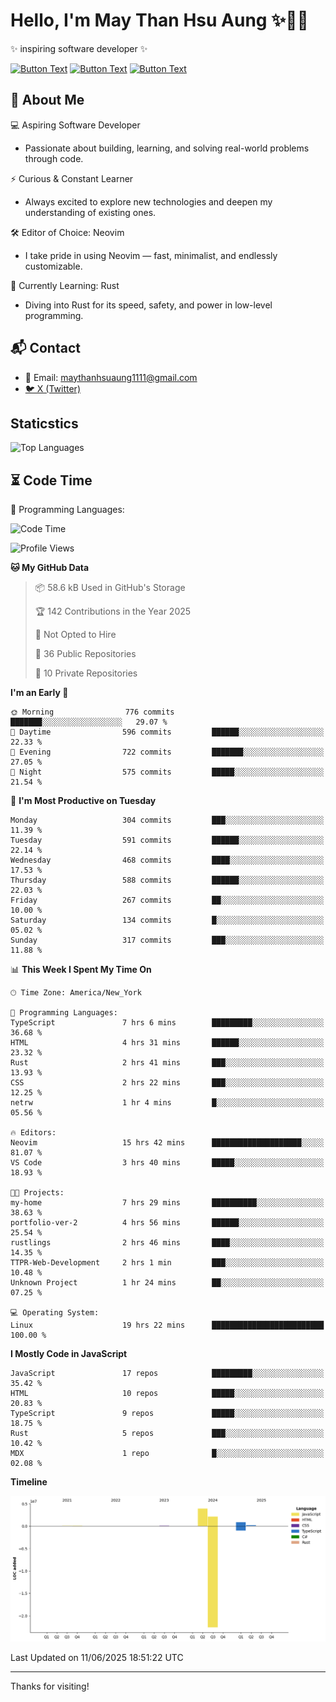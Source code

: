 # Hello, I'm May Than Hsu Aung ✨👱‍♀️
✨ inspiring software developer ✨

[![Button Text](https://img.shields.io/badge/Linked%20In-blue?style=for-the-badge)](https://www.linkedin.com/in/maythanhsu/)
[![Button Text](https://img.shields.io/badge/My%20Portfolio-pink?style=for-the-badge)](https://mayshecodes.vercel.app)
[![Button Text](https://img.shields.io/badge/Github-black?style=for-the-badge)](https://github.com/maythanhsuaung0-0)

## 👋 About Me

  💻 Aspiring Software Developer
  - Passionate about building, learning, and solving real-world problems through code.

  ⚡ Curious & Constant Learner
  - Always excited to explore new technologies and deepen my understanding of existing ones.

  🛠️ Editor of Choice: Neovim
  - I take pride in using Neovim — fast, minimalist, and endlessly customizable.

  🦀 Currently Learning: Rust
  - Diving into Rust for its speed, safety, and power in low-level programming.
    
## 📬 Contact
- 📧 Email: maythanhsuaung1111@gmail.com
- [🐦 X (Twitter)](https://x.com/@shizuko042k)
  
## Staticstics

![Top Languages](https://github-readme-stats.vercel.app/api/top-langs/?username=maythanhsuaung0-0&layout=compact&theme=tokyonight)

## ⏳ Code Time


💬 Programming Languages: 
<!--START_SECTION:waka-->
![Code Time](http://img.shields.io/badge/Code%20Time-184%20hrs%2010%20mins-blue)

![Profile Views](http://img.shields.io/badge/Profile%20Views-51-blue)

**🐱 My GitHub Data** 

> 📦 58.6 kB Used in GitHub's Storage 
 > 
> 🏆 142 Contributions in the Year 2025
 > 
> 🚫 Not Opted to Hire
 > 
> 📜 36 Public Repositories 
 > 
> 🔑 10 Private Repositories 
 > 
**I'm an Early 🐤** 

```text
🌞 Morning                776 commits         ███████░░░░░░░░░░░░░░░░░░   29.07 % 
🌆 Daytime                596 commits         ██████░░░░░░░░░░░░░░░░░░░   22.33 % 
🌃 Evening                722 commits         ███████░░░░░░░░░░░░░░░░░░   27.05 % 
🌙 Night                  575 commits         █████░░░░░░░░░░░░░░░░░░░░   21.54 % 
```
📅 **I'm Most Productive on Tuesday** 

```text
Monday                   304 commits         ███░░░░░░░░░░░░░░░░░░░░░░   11.39 % 
Tuesday                  591 commits         ██████░░░░░░░░░░░░░░░░░░░   22.14 % 
Wednesday                468 commits         ████░░░░░░░░░░░░░░░░░░░░░   17.53 % 
Thursday                 588 commits         ██████░░░░░░░░░░░░░░░░░░░   22.03 % 
Friday                   267 commits         ██░░░░░░░░░░░░░░░░░░░░░░░   10.00 % 
Saturday                 134 commits         █░░░░░░░░░░░░░░░░░░░░░░░░   05.02 % 
Sunday                   317 commits         ███░░░░░░░░░░░░░░░░░░░░░░   11.88 % 
```


📊 **This Week I Spent My Time On** 

```text
🕑︎ Time Zone: America/New_York

💬 Programming Languages: 
TypeScript               7 hrs 6 mins        █████████░░░░░░░░░░░░░░░░   36.68 % 
HTML                     4 hrs 31 mins       ██████░░░░░░░░░░░░░░░░░░░   23.32 % 
Rust                     2 hrs 41 mins       ███░░░░░░░░░░░░░░░░░░░░░░   13.93 % 
CSS                      2 hrs 22 mins       ███░░░░░░░░░░░░░░░░░░░░░░   12.25 % 
netrw                    1 hr 4 mins         █░░░░░░░░░░░░░░░░░░░░░░░░   05.56 % 

🔥 Editors: 
Neovim                   15 hrs 42 mins      ████████████████████░░░░░   81.07 % 
VS Code                  3 hrs 40 mins       █████░░░░░░░░░░░░░░░░░░░░   18.93 % 

🐱‍💻 Projects: 
my-home                  7 hrs 29 mins       ██████████░░░░░░░░░░░░░░░   38.63 % 
portfolio-ver-2          4 hrs 56 mins       ██████░░░░░░░░░░░░░░░░░░░   25.54 % 
rustlings                2 hrs 46 mins       ████░░░░░░░░░░░░░░░░░░░░░   14.35 % 
TTPR-Web-Development     2 hrs 1 min         ███░░░░░░░░░░░░░░░░░░░░░░   10.48 % 
Unknown Project          1 hr 24 mins        ██░░░░░░░░░░░░░░░░░░░░░░░   07.25 % 

💻 Operating System: 
Linux                    19 hrs 22 mins      █████████████████████████   100.00 % 
```

**I Mostly Code in JavaScript** 

```text
JavaScript               17 repos            █████████░░░░░░░░░░░░░░░░   35.42 % 
HTML                     10 repos            █████░░░░░░░░░░░░░░░░░░░░   20.83 % 
TypeScript               9 repos             █████░░░░░░░░░░░░░░░░░░░░   18.75 % 
Rust                     5 repos             ███░░░░░░░░░░░░░░░░░░░░░░   10.42 % 
MDX                      1 repo              █░░░░░░░░░░░░░░░░░░░░░░░░   02.08 % 
```



**Timeline**

![Lines of Code chart](https://raw.githubusercontent.com/maythanhsuaung0-0/maythanhsuaung0-0/main/assets/bar_graph.png)


 Last Updated on 11/06/2025 18:51:22 UTC
<!--END_SECTION:waka-->


-----

Thanks for visiting!
